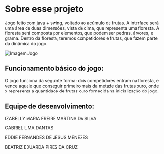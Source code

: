 <h1>Sobre esse projeto</h1>
<p>Jogo feito com java + swing, voltado ao acúmulo de frutas. A interface será uma área de duas 
dimensões, vista de cima, que representa uma floresta. A floresta será composta por elementos, que 
podem ser pedras, árvores, e grama. Dentro da floresta, teremos competidores e frutas, que fazem 
parte da dinâmica do jogo.</p>

![Imagem Jogo](https://i.imgur.com/aHnsk2k.png)

## Funcionamento básico do jogo: 
<p>O jogo funciona da seguinte forma: dois competidores entram na floresta, e vence aquele que 
conseguir primeiro mais da metade das frutas ouro, onde x representa a quantidade de frutas ouro 
fornecida na inicialização do jogo.</p>

## Equipe de desenvolvimento: 
<p>IZABELLY MARIA FREIRE MARTINS DA SILVA</p>
<p>GABRIEL LIMA DANTAS</p>
<p>EDDIE FERNANDES DE JESUS MENEZES</p>
<p>BEATRIZ EDUARDA PIRES DA CRUZ</p>
